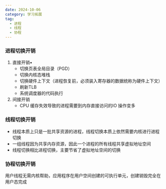 ```yaml
---
date: 2024-10-06
category: 学习拓展
tag:
  - 进程
  - 线程
  - 协程
---
```


### 进程切换开销

1. 直接开销•
   - 切换页表全局目录（PGD）
   - 切换内核态堆栈
   - 切换硬件上下文（进程恢复前，必须装入寄存器的数据统称为硬件上下文）
   - 刷新TLB
   - 系统调度器的代码执行
2. 间接开销
   - CPU 缓存失效导致的进程需要到内存直接访问的IO 操作变多

### 线程切换开销

- 线程本质上只是一批共享资源的进程，线程切换本质上依然需要内核进行进程切换
- 一组线程因为共享内存资源，因此一个进程的所有线程共享虚拟地址空间
- 线程切换相比进程切换，主要节省了虚拟地址空间的切换

### 协程切换开销

用户线程无需内核帮助，应用程序在用户空间创建的可执行单元，创建销毁完全在用户态完成
